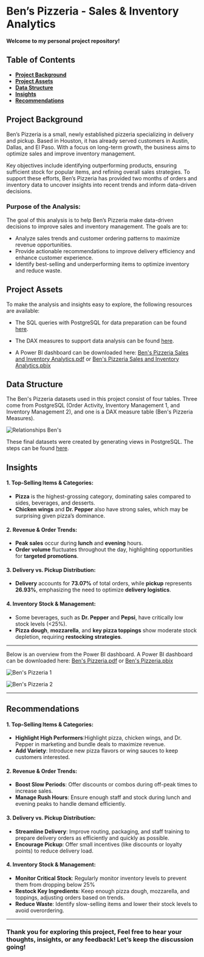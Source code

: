 # Ben’s Pizzeria - Sales & Inventory Analytics

**Welcome to my personal project repository!**

## Table of Contents
- [**Project Background**](#project-background)
- [**Project Assets**](#project-assets)
- [**Data Structure**](#data-structure)
- [**Insights**](#insights)
- [**Recommendations**](#recommendations)

## Project Background
Ben’s Pizzeria is a small, newly established pizzeria specializing in delivery and pickup. Based in Houston, it has already served customers in Austin, Dallas, and El Paso. With a focus on long-term growth, the business aims to optimize sales and improve inventory management. 

Key objectives include identifying outperforming products, ensuring sufficient stock for popular items, and refining overall sales strategies. To support these efforts, Ben’s Pizzeria has provided two months of orders and inventory data to uncover insights into recent trends and inform data-driven decisions.

### Purpose of the Analysis:
The goal of this analysis is to help Ben’s Pizzeria make data-driven decisions to improve sales and inventory management. The goals are to:

- Analyze sales trends and customer ordering patterns to maximize revenue opportunities.
- Provide actionable recommendations to improve delivery efficiency and enhance customer experience.
- Identify best-selling and underperforming items to optimize inventory and reduce waste.

## Project Assets
To make the analysis and insights easy to explore, the following resources are available:

- The SQL queries with PostgreSQL for data preparation can be found [here](https://mramadhankesapi.github.io/Data-Preparation-Processes_for_Bens-Pizzeria...Sales-and-Inventory-Analytics/).

- The DAX measures to support data analysis can be found [here](https://mramadhankesapi.github.io/DAX-Processes_for_Bens-Pizzeria...Sales-and-Inventory-Analytics/).
  
- A Power BI dashboard can be downloaded here: [Ben's Pizzeria Sales and Inventory Analytics.pdf](https://github.com/user-attachments/files/19202509/Ben.s.Pizzeria.Sales.and.Inventory.Analytics.pdf) or [Ben's Pizzeria Sales and Inventory Analytics.pbix](https://github.com/MRamadhanKesaPI/Bens-Pizzeria...Sales-and-Inventory-Analytics/blob/main/Ben's%20Pizzeria%20Sales%20and%20Inventoy%20Analytics.pbix)

## Data Structure
The Ben's Pizzeria datasets used in this project consist of four tables. Three come from PostgreSQL (Order Activity, Inventory Management 1, and Inventory Management 2), and one is a DAX measure table (Ben's Pizzeria Measures).

![Relationships Ben's](https://github.com/user-attachments/assets/655cd5df-ed7e-4dae-8330-2ca4e81a1e1c)

These final datasets were created by generating views in PostgreSQL. The steps can be found [here](https://mramadhankesapi.github.io/Data-Preparation-Processes_for_Bens-Pizzeria...Order-Activity-and-Inventory-Management/).

## Insights
#### 1. Top-Selling Items & Categories:  
   - **Pizza** is the highest-grossing category, dominating sales compared to sides, beverages, and desserts.  
   - **Chicken wings** and **Dr. Pepper** also have strong sales, which may be surprising given pizza’s dominance. 

#### 2. Revenue & Order Trends:  
   - **Peak sales** occur during **lunch** and **evening** hours.  
   - **Order volume** fluctuates throughout the day, highlighting opportunities for **targeted promotions**.  

#### 3. Delivery vs. Pickup Distribution: 
   - **Delivery** accounts for **73.07%** of total orders, while **pickup** represents **26.93%**, emphasizing the need to optimize **delivery logistics**. 

#### 4. Inventory Stock & Management:  
   - Some beverages, such as **Dr. Pepper** and **Pepsi**, have critically low stock levels (<25%).  
   - **Pizza dough**, **mozzarella**, and **key pizza toppings** show moderate stock depletion, requiring **restocking strategies**. 

---
Below is an overview from the Power BI dashboard. A Power BI dashboard can be downloaded here: [Ben's Pizzeria.pdf](https://github.com/user-attachments/files/18859091/Ben.s.Pizzeria.pdf) or [Ben's Pizzeria.pbix](https://github.com/MRamadhanKesaPI/Bens-Pizzeria...Sales-and-Inventory-Analytics/blob/main/Ben's%20Pizzeria%20Sales%20and%20Inventoy%20Analytics.pbix)

![Ben's Pizzeria 1](https://github.com/user-attachments/assets/8318a2dc-8c0b-49c6-b0b3-4e634f51ebe7)

![Ben's Pizzeria 2](https://github.com/user-attachments/assets/b022d0f8-ca50-48d1-a2c2-b10d474b5b2e)

---

## Recommendations
#### 1. Top-Selling Items & Categories:  
   - **Highlight High Performers**:Highlight pizza, chicken wings, and Dr. Pepper in marketing and bundle deals to maximize revenue.  
   - **Add Variety**: Introduce new pizza flavors or wing sauces to keep customers interested.

#### 2. Revenue & Order Trends:  
   - **Boost Slow Periods**: Offer discounts or combos during off-peak times to increase sales. 
   - **Manage Rush Hours**: Ensure enough staff and stock during lunch and evening peaks to handle demand efficiently.
     
#### 3. Delivery vs. Pickup Distribution:  
   - **Streamline Delivery**: Improve routing, packaging, and staff training to prepare delivery orders as efficiently and quickly as possible. 
   - **Encourage Pickup**: Offer small incentives (like discounts or loyalty points) to reduce delivery load.

#### 4. Inventory Stock & Management:  
   - **Monitor Critical Stock**: Regularly monitor inventory levels to prevent them from dropping below 25%
   - **Restock Key Ingredients**: Keep enough pizza dough, mozzarella, and toppings, adjusting orders based on trends.
   - **Reduce Waste**: Identify slow-selling items and lower their stock levels to avoid overordering.

---
### Thank you for exploring this project, Feel free to hear your thoughts, insights, or any feedback! Let’s keep the discussion going!
